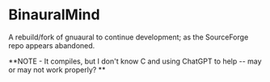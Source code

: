 # BinauralMind

A rebuild/fork of gnuaural to continue development; as the SourceForge repo appears abandoned. 


 **NOTE - It compiles, but I don't know C and using ChatGPT to help -- may or may not work properly? **
